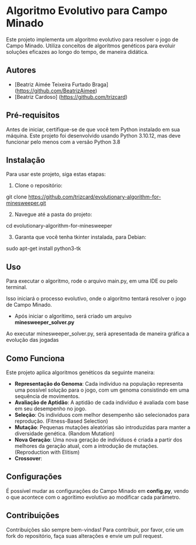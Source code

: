 # Algoritmo Evolutivo para Campo Minado

Este projeto implementa um algoritmo evolutivo para resolver o jogo de Campo Minado. Utiliza conceitos de algoritmos genéticos para evoluir soluções eficazes ao longo do tempo, de maneira didática.

## Autores

- [Beatriz Aimée Teixeira Furtado Braga] (https://github.com/BeatrizAimee)
- [Beatriz Cardoso] (https://github.com/trizcard)

## Pré-requisitos

Antes de iniciar, certifique-se de que você tem Python instalado em sua máquina. Este projeto foi desenvolvido usando Python 3.10.12, mas deve funcionar pelo menos com a versão Python 3.8

## Instalação

Para usar este projeto, siga estas etapas:

1. Clone o repositório:

git clone https://github.com/trizcard/evolutionary-algorithm-for-minesweeper.git

2. Navegue até a pasta do projeto:

cd evolutionary-algorithm-for-minesweeper

3. Garanta que você tenha tkinter instalada, para Debian:

sudo apt-get install python3-tk

## Uso

Para executar o algoritmo, rode o arquivo main.py, em uma IDE ou pelo terminal. 

Isso iniciará o processo evolutivo, onde o algoritmo tentará resolver o jogo de Campo Minado.

- Após iniciar o algorítimo, será criado um arquivo **minesweeper_solver.py**

Ao executar minesweeper_solver.py, será apresentada de maneira gráfica a evolução das jogadas

## Como Funciona

Este projeto aplica algoritmos genéticos da seguinte maneira:

- **Representação do Genoma**: Cada indivíduo na população representa uma possível solução para o jogo, com um genoma consistindo em uma sequência de movimentos.
- **Avaliação de Aptidão**: A aptidão de cada indivíduo é avaliada com base em seu desempenho no jogo.
- **Seleção**: Os indivíduos com melhor desempenho são selecionados para reprodução. (Fitness-Based Selection)
- **Mutação**: Pequenas mutações aleatórias são introduzidas para manter a diversidade genética. (Random Mutation)
- **Nova Geração**: Uma nova geração de indivíduos é criada a partir dos melhores da geração atual, com a introdução de mutações.(Reproduction with Elitism)
- **Crossover**:

## Configurações

É possível mudar as configurações do Campo Minado em **config.py**, vendo o que acontece com o agorítimo evolutivo ao modificar cada parâmetro.

## Contribuições

Contribuições são sempre bem-vindas! Para contribuir, por favor, crie um fork do repositório, faça suas alterações e envie um pull request.






